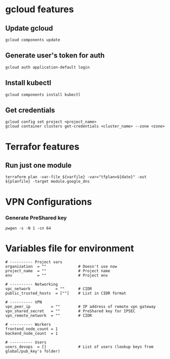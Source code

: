 # gcloud features

## Update gcloud
```
gcloud components update
```

## Generate user's token for auth
```
gcloud auth application-default login
```

## Install kubectl
```
gcloud components install kubectl
```

## Get credentials
```
gcloud config set project <project_name>
gcloud container clusters get-credentials <cluster_name> --zone <zone>
```

# Terrafor features
## Run just one module
```
terraform plan -var-file ${varfile} -var="tfplan=${date}" -out ${planfile} -target module.google_dns
```

# VPN Configurations
### Generate PreShared key 
```
pwgen -s -N 1 -cn 64
```
# Variables file for environment
```
# ---------- Project vars
organization  = ""              # Doesn't use now
project_name  = ""              # Project name
env           = ""              # Project env

# ---------- Networking
vpc_network           = ""      # CIDR
public_trusted_hosts  = [""]    # List in CIDR format

# ---------- VPN
vpn_peer_ip         = ""        # IP address of remote vpn gateway
vpn_shared_secret   = ""        # PreShared key for IPSEC
vpn_remote_network  = ""        # CIDR

# ---------- Workers
frontend_node_count = 1
backend_node_count  = 1

# ---------- Users
users_devops  = []              # List of users (lookup keys from global/pub_key's folder)
```